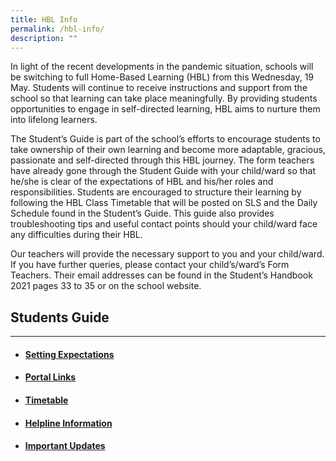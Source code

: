 ```yaml
---
title: HBL Info
permalink: /hbl-info/
description: ""
---
```


In light of the recent developments in the pandemic situation, schools will be switching to full Home-Based Learning (HBL) from this Wednesday, 19 May. Students will continue to receive instructions and support from the school so that learning can take place meaningfully. By providing students opportunities to engage in self-directed learning, HBL aims to nurture them into lifelong learners.   
  
The Student’s Guide is part of the school’s efforts to encourage students to take ownership of their own learning and become more adaptable, gracious, passionate and self-directed through this HBL journey. The form teachers have already gone through the Student Guide with your child/ward so that he/she is clear of the expectations of HBL and his/her roles and responsibilities. Students are encouraged to structure their learning by following the HBL Class Timetable that will be posted on SLS and the Daily Schedule found in the Student’s Guide. This guide also provides troubleshooting tips and useful contact points should your child/ward face any difficulties during their HBL.  
  
Our teachers will provide the necessary support to you and your child/ward. If you have further queries, please contact your child’s/ward’s Form Teachers. Their email addresses can be found in the Student’s Handbook 2021 pages 33 to 35 or on the school website.

## Students Guide

---

* #### [Setting Expectations](/hbl-info/students-guide/setting-expectations/)
* #### [Portal Links](/hbl-info/students-guide/portal-links/student-learning-space-sls/)
* #### [Timetable](/hbl-info/students-guide/timetable/)
* #### [Helpline Information](/hbl-info/students-guide/helpline-information/)
* #### [Important Updates](/hbl-info/students-guide/important-updates/)